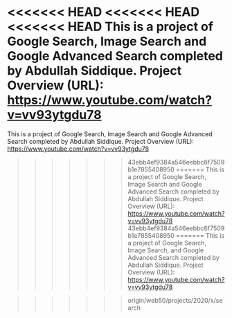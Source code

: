 <<<<<<< HEAD
<<<<<<< HEAD
<<<<<<< HEAD
This is a project of Google Search, Image Search and Google Advanced Search completed by Abdullah Siddique. Project Overview (URL): https://www.youtube.com/watch?v=vv93ytgdu78
=======
This is a project of Google Search, Image Search and Google Advanced Search completed by Abdullah Siddique.
Project Overview (URL): https://www.youtube.com/watch?v=vv93ytgdu78
>>>>>>> 43ebb4ef9384a546eebbc6f7509b1e7855408950
=======
This is a project of Google Search, Image Search and Google Advanced Search completed by Abdullah Siddique.
Project Overview (URL): https://www.youtube.com/watch?v=vv93ytgdu78
>>>>>>> 43ebb4ef9384a546eebbc6f7509b1e7855408950
=======
This is a project of Google Search, Image Search, and Google Advanced Search completed by Abdullah Siddique. Project Overview (URL): https://www.youtube.com/watch?v=vv93ytgdu78

>>>>>>> origin/web50/projects/2020/x/search
